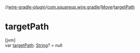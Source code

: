 //[wire-gradle-plugin](../../../index.md)/[com.squareup.wire.gradle](../index.md)/[Move](index.md)/[targetPath](target-path.md)

# targetPath

[jvm]\
var [targetPath](target-path.md): [String](https://kotlinlang.org/api/latest/jvm/stdlib/kotlin/-string/index.html)? = null
